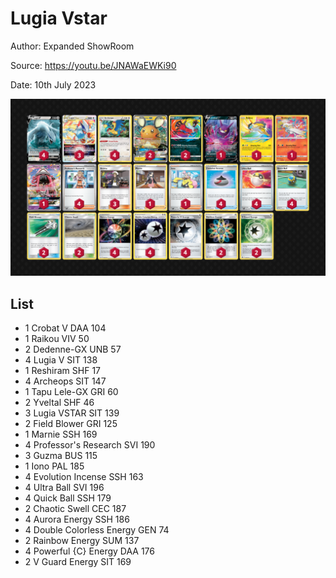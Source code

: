 # Lugia Vstar

Author: Expanded ShowRoom

Source: <https://youtu.be/JNAWaEWKi90>

Date: 10th July 2023

![decklist](../../images/PAL/Lugia%20Vstar/3-%20Lugia%20Vstar.png)

## List

* 1 Crobat V DAA 104
* 1 Raikou VIV 50
* 2 Dedenne-GX UNB 57
* 4 Lugia V SIT 138
* 1 Reshiram SHF 17
* 4 Archeops SIT 147
* 1 Tapu Lele-GX GRI 60
* 2 Yveltal SHF 46
* 3 Lugia VSTAR SIT 139
* 2 Field Blower GRI 125
* 1 Marnie SSH 169
* 4 Professor's Research SVI 190
* 3 Guzma BUS 115
* 1 Iono PAL 185
* 4 Evolution Incense SSH 163
* 4 Ultra Ball SVI 196
* 4 Quick Ball SSH 179
* 2 Chaotic Swell CEC 187
* 4 Aurora Energy SSH 186
* 4 Double Colorless Energy GEN 74
* 2 Rainbow Energy SUM 137
* 4 Powerful {C} Energy DAA 176
* 2 V Guard Energy SIT 169
